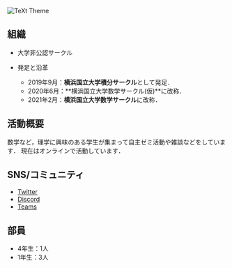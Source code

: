 ![TeXt Theme](https://raw.githubusercontent.com/ynu-math/ynu-math.github.io/master/assets/images/logo.png)

## 組織

- 大学非公認サークル

- 発足と沿革
  - 2019年9月：**横浜国立大学積分サークル**として発足．
  - 2020年6月：**横浜国立大学数学サークル(仮)**に改称．
  - 2021年2月：**横浜国立大学数学サークル**に改称．

## 活動概要

数学など，理学に興味のある学生が集まって自主ゼミ活動や雑談などをしています．
現在はオンラインで活動しています．

## SNS/コミュニティ

- [Twitter](https://twitter.com/ynu_integral)
- [Discord](https://discord.gg/9RTQz3FyQc)
- [Teams](https://teams.microsoft.com/join/9cypkdpsheqm)

## 部員

- 4年生：1人
- 1年生：3人
